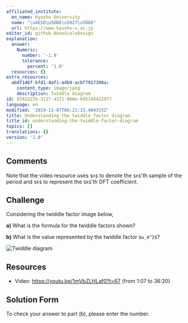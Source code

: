 ```yaml
---
affiliated_institute:
  en_name: Kyushu University
  name: "\u4E5D\u5DDE\u5927\u5B66"
  url: https://www.kyushu-u.ac.jp
editor_id: github.NanoScaleDesign
explanation:
  answer:
    Numeric:
      number: '-1.0'
      tolerance:
        percent: '1.0'
  resources: {}
extra_resources:
  abd7146f-bfd1-4af1-adb9-acbf7917398a:
    content_type: image/jpeg
    description: Twiddle diagram
id: 8742227b-3127-4371-860e-6d5148422977
language: en
modified: '2019-11-07T06:21:15.404315Z'
title: Understanding the twiddle factor diagram
title_id: understanding-the-twiddle-factor-diagram
topics: []
translations: {}
version: '1.0'
---
```


## Comments
Note that the video resource uses `$n$` to denote the `$n$`'th sample of the period and `$k$` to represent the `$k$`'th DFT coefficient.


## Challenge
Considering the twiddle factor image below,

**a)** What is the formula for the twiddle factors shown?

**b)** What is the value  represented by the twiddle factor `$w_4^2$`?

![Twiddle diagram](/api/v0/teachers/github.NanoScaleDesign/resources/public/abd7146f-bfd1-4af1-adb9-acbf7917398a.jpeg/abd7146f-bfd1-4af1-adb9-acbf7917398a.jpeg)

## Resources
- Video: https://youtu.be/1mVbZLHLaf0?t=67 (from 1:07 to 36:20)


## Solution Form
To check your answer to part (b), please enter the number.

